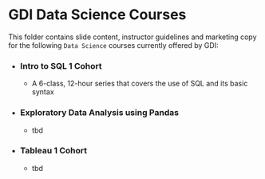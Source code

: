 # GDI Data Science Courses

This folder contains slide content, instructor guidelines and marketing copy for the following `Data Science` courses currently offered by GDI:

* ### Intro to SQL 1 Cohort
  * A 6-class, 12-hour series that covers the use of SQL and its basic syntax

* ### Exploratory Data Analysis using Pandas
  * tbd

* ### Tableau 1 Cohort
  * tbd



